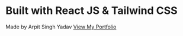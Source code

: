 # Built with React JS & Tailwind CSS
Made by Arpit Singh Yadav
[View My Portfolio](https://codewithbiki.netlify.app)
